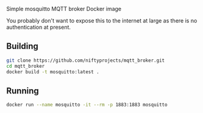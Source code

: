 Simple mosquitto MQTT broker Docker image

You probably don't want to expose this to the internet at large as there is no authentication at present.

## Building

```bash
git clone https://github.com/niftyprojects/mqtt_broker.git
cd mqtt_broker
docker build -t mosquitto:latest .
```

## Running
```bash
docker run --name mosquitto -it --rm -p 1883:1883 mosquitto
```
